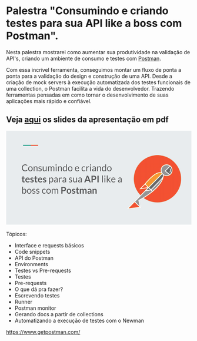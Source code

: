 # Palestra "Consumindo e criando testes para sua API like a boss com Postman".


Nesta palestra mostrarei como aumentar sua produtividade na validação de API's, criando um ambiente de consumo e testes com [Postman](https://www.getpostman.com/).

Com essa incrível ferramenta, conseguimos montar um fluxo de ponta a ponta para a validação do design e construção de uma API.
Desde a criação de mock servers à execução automatizada dos testes funcionais de uma collection, o Postman facilita a vida do desenvolvedor. Trazendo ferramentas pensadas em como tornar o desenvolvimento de suas aplicações mais rápido e confiável.

## Veja [aqui](https://github.com/michelpl/palestras/blob/master/Postman-Like-a-Boss/Apresentacao.pdf) os slides da apresentação em pdf 

![Image of first slide](https://raw.githubusercontent.com/michelpl/palestras/master/Postman-Like-a-Boss/slide1.png)

Tópicos: 

- Interface e requests básicos
- Code snippets
- API do Postman
- Environments
- Testes vs Pre-requests
- Testes
- Pre-requests
- O que dá pra fazer?
- Escrevendo testes
- Runner
- Postman monitor
- Gerando docs a partir de collections
- Automatizando a execução de testes com o Newman


https://www.getpostman.com/
